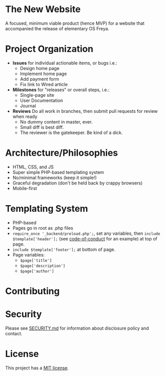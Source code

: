 The New Website
================

A focused, minimum viable product (hence MVP) for a website that accompanied the release of elementary OS Freya.

Project Organization
====================

* **Issues** for individual actionable items, or bugs i.e.:
  * Design home page
  * Implement home page
  * Add payment form
  * Fix link to Wired article
* **Milestones** for "releases" or overall steps, i.e.:
  * Single-page site
  * User Documentation
  * Journal
* **Reviews** Do all work in branches, then submit pull requests for review when ready
  * No dummy content in master, ever.
  * Small diff is best diff.
  * The reviewer is the gatekeeper. Be kind of a dick.


Architecture/Philosophies
=========================

* HTML, CSS, and JS
* Super simple PHP-based templating system
* No/minimal frameworks (keep it simple!)
* Graceful degradation (don't be held back by crappy browsers)
* Mobile-first


Templating System
=================

* PHP-based
* Pages go in root as .php files
* `require_once '_backend/preload.php';`, set any variables, then `include $template['header'];` (see [code-of-conduct](https://github.com/elementary/website/blob/master/code-of-conduct.php) for an example) at top of page.
* `include $template['footer'];` at bottom of page.
* Page variables:
  * `$page['title']`
  * `$page['description']`
  * `$page['author']`

Contributing
============


Security
========

Please see [SECURITY.md](./SECURITY.md) for information about disclosure policy and contact.

License
=======

This project has a [MIT license](LICENSE.md).
